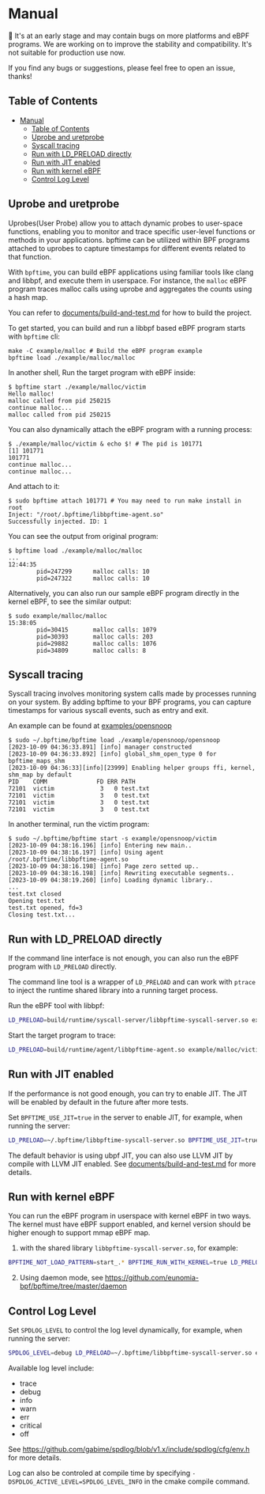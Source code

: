 # Manual

🚧 It's at an early stage and may contain bugs on more platforms and eBPF programs. We are working on to improve the stability and compatibility. It's not suitable for production use now.

If you find any bugs or suggestions, please feel free to open an issue, thanks!

## Table of Contents

- [Manual](#manual)
  - [Table of Contents](#table-of-contents)
  - [Uprobe and uretprobe](#uprobe-and-uretprobe)
  - [Syscall tracing](#syscall-tracing)
  - [Run with LD\_PRELOAD directly](#run-with-ld_preload-directly)
  - [Run with JIT enabled](#run-with-jit-enabled)
  - [Run with kernel eBPF](#run-with-kernel-ebpf)
  - [Control Log Level](#control-log-level)

## Uprobe and uretprobe

Uprobes(User Probe) allow you to attach dynamic probes to user-space functions, enabling you to monitor and trace specific user-level functions or methods in your applications. bpftime can be utilized within BPF programs attached to uprobes to capture timestamps for different events related to that function.

With `bpftime`, you can build eBPF applications using familiar tools like clang and libbpf, and execute them in userspace. For instance, the `malloc` eBPF program traces malloc calls using uprobe and aggregates the counts using a hash map.

You can refer to [documents/build-and-test.md](build-and-test.md) for how to build the project.

To get started, you can build and run a libbpf based eBPF program starts with `bpftime` cli:

```console
make -C example/malloc # Build the eBPF program example
bpftime load ./example/malloc/malloc
```

In another shell, Run the target program with eBPF inside:

```console
$ bpftime start ./example/malloc/victim
Hello malloc!
malloc called from pid 250215
continue malloc...
malloc called from pid 250215
```

You can also dynamically attach the eBPF program with a running process:

```console
$ ./example/malloc/victim & echo $! # The pid is 101771
[1] 101771
101771
continue malloc...
continue malloc...
```

And attach to it:

```console
$ sudo bpftime attach 101771 # You may need to run make install in root
Inject: "/root/.bpftime/libbpftime-agent.so"
Successfully injected. ID: 1
```

You can see the output from original program:

```console
$ bpftime load ./example/malloc/malloc
...
12:44:35 
        pid=247299      malloc calls: 10
        pid=247322      malloc calls: 10
```

Alternatively, you can also run our sample eBPF program directly in the kernel eBPF, to see the similar output:

```console
$ sudo example/malloc/malloc
15:38:05
        pid=30415       malloc calls: 1079
        pid=30393       malloc calls: 203
        pid=29882       malloc calls: 1076
        pid=34809       malloc calls: 8
```

## Syscall tracing

Syscall tracing involves monitoring system calls made by processes running on your system. By adding bpftime to your BPF programs, you can capture timestamps for various syscall events, such as entry and exit.

An example can be found at [examples/opensnoop](https://github.com/eunomia-bpf/bpftime/tree/master/example/opensnoop)

```console
$ sudo ~/.bpftime/bpftime load ./example/opensnoop/opensnoop
[2023-10-09 04:36:33.891] [info] manager constructed
[2023-10-09 04:36:33.892] [info] global_shm_open_type 0 for bpftime_maps_shm
[2023-10-09 04:36:33][info][23999] Enabling helper groups ffi, kernel, shm_map by default
PID    COMM              FD ERR PATH
72101  victim             3   0 test.txt
72101  victim             3   0 test.txt
72101  victim             3   0 test.txt
72101  victim             3   0 test.txt
```

In another terminal, run the victim program:

```console
$ sudo ~/.bpftime/bpftime start -s example/opensnoop/victim
[2023-10-09 04:38:16.196] [info] Entering new main..
[2023-10-09 04:38:16.197] [info] Using agent /root/.bpftime/libbpftime-agent.so
[2023-10-09 04:38:16.198] [info] Page zero setted up..
[2023-10-09 04:38:16.198] [info] Rewriting executable segments..
[2023-10-09 04:38:19.260] [info] Loading dynamic library..
...
test.txt closed
Opening test.txt
test.txt opened, fd=3
Closing test.txt...
```

## Run with LD_PRELOAD directly

If the command line interface is not enough, you can also run the eBPF program with `LD_PRELOAD` directly.

The command line tool is a wrapper of `LD_PRELOAD` and can work with `ptrace` to inject the runtime shared library into a running target process.

Run the eBPF tool with libbpf:

```sh
LD_PRELOAD=build/runtime/syscall-server/libbpftime-syscall-server.so example/malloc/malloc
```

Start the target program to trace:

```sh
LD_PRELOAD=build/runtime/agent/libbpftime-agent.so example/malloc/victim
```

## Run with JIT enabled

If the performance is not good enough, you can try to enable JIT. The JIT will be enabled by default in the future after more tests.

Set `BPFTIME_USE_JIT=true` in the server to enable JIT, for example, when running the server:

```sh
LD_PRELOAD=~/.bpftime/libbpftime-syscall-server.so BPFTIME_USE_JIT=true example/malloc/malloc
```

The default behavior is using ubpf JIT, you can also use LLVM JIT by compile with LLVM JIT enabled. See [documents/build-and-test.md](build-and-test.md) for more details.

## Run with kernel eBPF

You can run the eBPF program in userspace with kernel eBPF in two ways. The kernel must have eBPF support enabled, and kernel version should be higher enough to support mmap eBPF map.

1. with the shared library `libbpftime-syscall-server.so`, for example:

```sh
BPFTIME_NOT_LOAD_PATTERN=start_.* BPFTIME_RUN_WITH_KERNEL=true LD_PRELOAD=~/.bpftime/libbpftime-syscall-server.so example/malloc/malloc
```

2. Using daemon mode, see <https://github.com/eunomia-bpf/bpftime/tree/master/daemon>

## Control Log Level

Set `SPDLOG_LEVEL` to control the log level dynamically, for example, when running the server:

```sh
SPDLOG_LEVEL=debug LD_PRELOAD=~/.bpftime/libbpftime-syscall-server.so example/malloc/malloc
```

Available log level include:

- trace
- debug
- info
- warn
- err
- critical
- off

See <https://github.com/gabime/spdlog/blob/v1.x/include/spdlog/cfg/env.h> for more details.

Log can also be controled at compile time by specifying `-DSPDLOG_ACTIVE_LEVEL=SPDLOG_LEVEL_INFO` in the cmake compile command.
